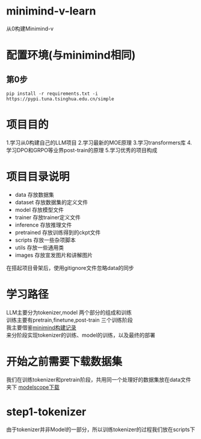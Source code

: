 # minimind-v-learn
从0构建Minimind-v

# 配置环境(与minimind相同)
## 第0步
`pip install -r requirements.txt -i https://pypi.tuna.tsinghua.edu.cn/simple`


# 项目目的
1.学习从0构建自己的LLM项目
2.学习最新的MOE原理
3.学习transformers库
4.学习DPO和GRPO等业界post-train的原理
5.学习优秀的项目构成


# 项目目录说明
- data 存放数据集
- dataset 存放数据集的定义文件
- model 存放模型文件
- trainer 存放trainer定义文件
- inference 存放推理文件
- pretrained 存放训练得到的ckpt文件
- scripts 存放一些杂项脚本
- utils 存放一些通用类
- images 存放宣发图片和讲解图片

在搭起项目骨架后，使用gitignore文件忽略data的同步

# 学习路径
LLM主要分为tokenizer,model 两个部分的组成和训练<br>
训练主要有pretrain,finetune,post-train 三个训练阶段<br>
我主要借鉴[minimind构建记录](https://github.com/Nijikadesu/breakdown-minimind)<br>
来分阶段实现tokenizer的训练、model的训练，以及最终的部署

# 开始之前需要下载数据集
我们在训练tokenizer和pretrain阶段，共用同一个处理好的数据集放在data文件夹下
[modelscope下载](https://www.modelscope.cn/datasets/gongjy/minimind_dataset/files)

# step1-tokenizer
由于tokenizer并非Model的一部分，所以训练tokenizer的过程我们放在scripts下
